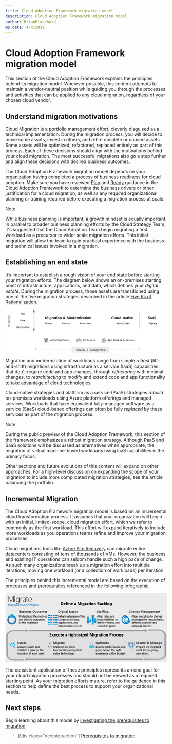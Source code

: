 ```yaml
---
title: Cloud Adoption Framework migration model
description: Cloud Adoption Framework migration model
author: BrianBlanchard
ms.date: 4/4/2019
---
```


# Cloud Adoption Framework migration model

This section of the Cloud Adoption Framework explains the principles behind its migration model. Wherever possible, this content attempts to maintain a vendor-neutral position while guiding you through the processes and activities that can be applied to any cloud migration, regardless of your chosen cloud vendor.

## Understand migration motivations

Cloud Migration is a portfolio management effort, cleverly disguised as a technical implementation. During the migration process, you will decide to move some assets, invest in others, and retire obsolete or unused assets. Some assets will be optimized, refactored, replaced entirely as part of this process. Each of these decisions should align with the motivations behind your cloud migration. The most successful migrations also go a step further and align these decisions with desired business outcomes.

The Cloud Adoption Framework migration model depends on your organization having completed a process of business readiness for cloud adoption. Make sure you have reviewed [Plan](../../business-strategy/overview.md) and [Ready](../../ready/overview.md) guidance in the Cloud Adoption Framework to determine the business drivers or other justification for a cloud migration, as well as any required organizational planning or training required before executing a migration process at scale.

> [!NOTE]
> While business planning is important, a growth mindset is equally important. In parallel to broader business planning efforts by the Cloud Strategy Team, it's suggested that the Cloud Adoption Team begin migrating a first workload as a precursor to wider scale migration efforts. This initial migration will allow the team to gain practical experience with the business and technical issues involved in a migration.

## Establishing an end state

It’s important to establish a rough vision of your end state before starting your migration efforts. The diagram below shows an on-premises starting point of infrastructure, applications, and data, which defines your *digital estate*. During the migration process, those assets are transitioned using one of the five migration strategies described in the article [Five Rs of Rationalization](../../digital-estate/5-rs-of-rationalization.md).

![Infographic of the migration options](../../_images/migration/migration-options.png)

Migration and modernization of workloads range from simple *rehost* (lift-and-shift) migrations using infrastructure as a service (IaaS) capabilities that don't require code and app changes, through *refactoring* with minimal changes, to *rearchitecting* to modify and extend code and app functionality to take advantage of cloud technologies.

Cloud-native strategies and platform as a service (PaaS) strategies *rebuild* on-premises workloads using Azure platform offerings and managed services. Workloads that have equivalent fully-managed software as a service (SaaS) cloud-based offerings can often be fully *replaced* by these services as part of the migration process.

> [!NOTE]
> During the public preview of the Cloud Adoption Framework, this section of the framework emphasizes a rehost migration strategy. Although PaaS and SaaS solutions will be discussed as alternatives when appropriate, the migration of virtual machine-based workloads using IaaS capabilities is the primary focus.
>
> Other sections and future evolutions of this content will expand on other approaches. For a high-level discussion on expanding the scope of your migration to include more complicated migration strategies, see the article balancing the portfolio.

## Incremental Migration

The Cloud Adoption Framework migration model is based on an incremental cloud transformation process. It assumes that your organization will begin with an initial, limited-scope, cloud migration effort, which we refer to commonly as the first workload. This effort will expand iteratively to include more workloads as you operations teams refine and improve your migration processes.

Cloud migrations tools like [Azure Site Recovery](/azure/site-recovery/site-recovery-overview) can migrate entire datacenters consisting of tens of thousands of VMs. However, the business and existing IT operations can seldom handle such a high pace of change. As such many organizations break up a migration effort into multiple iterations, moving one workload (or a collection of workloads) per iteration.

The principles behind this incremental model are based on the execution of processes and prerequisites referenced in the following infographic.

![Cloud Adoption Framework migration model](../../_images/operational-transformation-migrate.png)

The consistent application of these principles represents an end goal for your cloud migration processes and should not be viewed as a required starting point. As your migration efforts mature, refer to the guidance in this section to help define the best process to support your organizational needs.

## Next steps

Begin learning about this model by [investigating the prerequisites to migration](./prerequisites/overview.md).

> [!div class="nextstepaction"]
> [Prerequisites to migration](./prerequisites/overview.md)